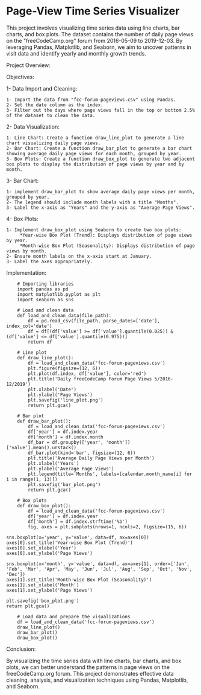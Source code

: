 # Page-View Time Series Visualizer 
This project involves visualizing time series data using line charts, bar charts, and box plots. The dataset contains the number of daily page views on the "freeCodeCamp.org" forum from 2016-05-09 to 2019-12-03. By leveraging Pandas, Matplotlib, and Seaborn, we aim to uncover patterns in visit data and identify yearly and monthly growth trends.

Project Overview:

Objectives:

1- Data Import and Cleaning:

    1- Import the data from "fcc-forum-pageviews.csv" using Pandas.
    2- Set the date column as the index.
    3- Filter out the days where page views fall in the top or bottom 2.5% of the dataset to clean the data.

2- Data Visualization:

    1- Line Chart: Create a function draw_line_plot to generate a line chart visualizing daily page views.
    2- Bar Chart: Create a function draw_bar_plot to generate a bar chart showing average daily page views for each month, grouped by year.
    3- Box Plots: Create a function draw_box_plot to generate two adjacent box plots to display the distribution of page views by year and by month.

3- Bar Chart:

    1- implement draw_bar_plot to show average daily page views per month, grouped by year.
    2- The legend should include month labels with a title "Months".
    3- Label the x-axis as "Years" and the y-axis as "Average Page Views".

4- Box Plots:

    1- Implement draw_box_plot using Seaborn to create two box plots:
         *Year-wise Box Plot (Trend): Displays distribution of page views by year.
         *Month-wise Box Plot (Seasonality): Displays distribution of page views by month.
    2- Ensure month labels on the x-axis start at January.
    3- Label the axes appropriately.

Implementation:

        # Importing libraries
        import pandas as pd
        import matplotlib.pyplot as plt
        import seaborn as sns

        # Load and clean data
        def load_and_clean_data(file_path):
            df = pd.read_csv(file_path, parse_dates=['date'], index_col='date')
            df = df[(df['value'] >= df['value'].quantile(0.025)) & (df['value'] <= df['value'].quantile(0.975))]
            return df

        # Line plot
        def draw_line_plot():
            df = load_and_clean_data('fcc-forum-pageviews.csv')
            plt.figure(figsize=(12, 6))
            plt.plot(df.index, df['value'], color='red')
            plt.title('Daily freeCodeCamp Forum Page Views 5/2016-12/2019')
            plt.xlabel('Date')
            plt.ylabel('Page Views')
            plt.savefig('line_plot.png')
            return plt.gca()

        # Bar plot
        def draw_bar_plot():
            df = load_and_clean_data('fcc-forum-pageviews.csv')
            df['year'] = df.index.year
            df['month'] = df.index.month
            df_bar = df.groupby(['year', 'month'])['value'].mean().unstack()
            df_bar.plot(kind='bar', figsize=(12, 6))
            plt.title('Average Daily Page Views per Month')
            plt.xlabel('Years')
            plt.ylabel('Average Page Views')
            plt.legend(title='Months', labels=[calendar.month_name[i] for i in range(1, 13)])
            plt.savefig('bar_plot.png')
            return plt.gca()

        # Box plots
        def draw_box_plot():
            df = load_and_clean_data('fcc-forum-pageviews.csv')
            df['year'] = df.index.year
            df['month'] = df.index.strftime('%b')
            fig, axes = plt.subplots(nrows=1, ncols=2, figsize=(15, 6))
    
    sns.boxplot(x='year', y='value', data=df, ax=axes[0])
    axes[0].set_title('Year-wise Box Plot (Trend)')
    axes[0].set_xlabel('Year')
    axes[0].set_ylabel('Page Views')
    
    sns.boxplot(x='month', y='value', data=df, ax=axes[1], order=['Jan', 'Feb', 'Mar', 'Apr', 'May', 'Jun', 'Jul', 'Aug', 'Sep', 'Oct', 'Nov', 'Dec'])
    axes[1].set_title('Month-wise Box Plot (Seasonality)')
    axes[1].set_xlabel('Month')
    axes[1].set_ylabel('Page Views')
    
    plt.savefig('box_plot.png')
    return plt.gca()

        # Load data and prepare the visualizations
        df = load_and_clean_data('fcc-forum-pageviews.csv')
        draw_line_plot()
        draw_bar_plot()
        draw_box_plot()

Conclusion:

By visualizing the time series data with line charts, bar charts, and box plots, we can better understand the patterns in page views on the freeCodeCamp.org forum. This project demonstrates effective data cleaning, analysis, and visualization techniques using Pandas, Matplotlib, and Seaborn.
